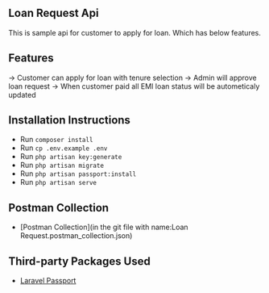## Loan Request Api

This is sample api for customer to apply for loan. Which has below features.

## Features
-> Customer can apply for loan with tenure selection
-> Admin will approve loan request
-> When customer paid all EMI loan status will be autometicaly updated

## Installation Instructions

- Run `composer install`
- Run `cp .env.example .env`
- Run `php artisan key:generate`
- Run `php artisan migrate`
- Run `php artisan passport:install`
- Run `php artisan serve`

## Postman Collection

- [Postman Collection](in the git file with name:Loan Request.postman_collection.json)

## Third-party Packages Used

- [Laravel Passport](https://laravel.com/docs/passport)
